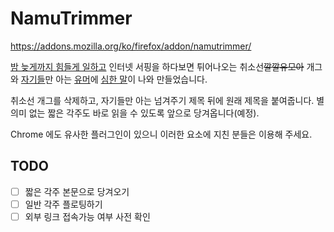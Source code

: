 # NamuTrimmer
https://addons.mozilla.org/ko/firefox/addon/namutrimmer/

[밤 늦게까지 힘들게 일하고](#야근) 인터넷 서핑을 하다보면 튀어나오는 취소선<del>깔깔유모아</del> 개그와 [자기들](#위키니트)만 아는 [유머](#성우%20개그)에 [심한 말](#천하의%20개쌍놈들)이 나와 만들었습니다.

취소선 개그를 삭제하고, 자기들만 아는 넘겨주기 제목 뒤에 원래 제목을 붙여줍니다. 별 의미 없는 짧은 각주도 바로 읽을 수 있도록 앞으로 당겨옵니다(예정).

Chrome 에도 유사한 플러그인이 있으니 이러한 요소에 지친 분들은 이용해 주세요.

## TODO
- [ ] 짧은 각주 본문으로 당겨오기
- [ ] 일반 각주 플로팅하기
- [ ] 외부 링크 접속가능 여부 사전 확인